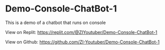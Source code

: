 # Demo-Console-ChatBot-1
This is a demo of a chatbot that runs on console

View on Replit: https://replit.com/@ZIYoutuber/Demo-Console-ChatBot-1

View on Github: https://github.com/ZI-Youtuber/Demo-Console-ChatBot-1
